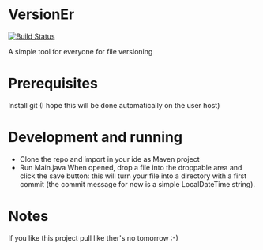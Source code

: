 # VersionEr
[![Build Status](https://travis-ci.org/EdoardoVignati/VErsioner.svg?branch=develop)](https://travis-ci.org/EdoardoVignati/VErsioner)

A simple tool for everyone for file versioning

# Prerequisites
Install git (I hope this will be done automatically on the user host)

# Development and running
- Clone the repo and import in your ide as Maven project
- Run Main.java When opened, drop a file into the droppable area and click the save button: this will turn your file into a directory with a first commit (the commit message for now is a simple LocalDateTime string).

# Notes
If you like this project pull like ther's no tomorrow :-)
